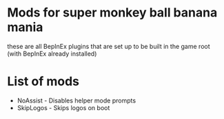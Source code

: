 # Mods for super monkey ball banana mania
these are all BepInEx plugins that are set up to be built in the game root (with BepInEx already installed)

# List of mods
* NoAssist - Disables helper mode prompts
* SkipLogos - Skips logos on boot
